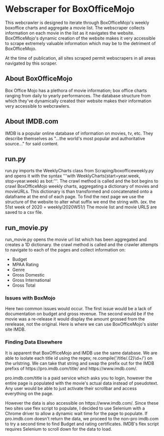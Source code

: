 # Webscraper for BoxOfficeMojo
This webcrawler is designed to iterate through BoxOfficeMojo's weekly boxoffice charts and aggregate a movie list. The webscraper collects information on each movie in the list as it navigates the website. BoxOfficeMojo's dynamic creation of the website makes it very accessible to scrape extremely valuable information which may be to the detriment of BoxOfficeMojo.

At the time of publication, all sites scraped permit webscrapers in all areas navigated by this scraper.

## About BoxOfficeMojo
Box Office Mojo has a plethora of movie information; box office charts ranging from daily to yearly performances. The database structure from which they've 
dynamically created their website makes their information very accessible to webcrawlers. 

## About IMDB.com
IMDB is a popular online database of information on movies, tv, etc. They describe themselves as "...the world's most popular and authoritative source..." for said content. 

## run.py
run.py imports the WeeklyCharts class from Scraping/boxofficeweekly.py and opens it with the syntax '''with WeeklyCharts(start=year.week, stop=year.week) as bot:'''. The crawl method is 
called and the bot begins to crawl BoxOfficeMojo weekly charts, aggregating a dictionary of movies and movieURLs. This dictionary is than transformed and concatenated onto a dataframe at the end of each page. To find the next page we use the structure of the website to alter what suffix we end the string with. (ex. the 51st week of 2020 = weekly/2020W51/) The movie list and movie URLS are saved to a csv file.

## run_movie.py
run_movie.py opens the movie url list which has been aggregated and creates a 1D dictionary.
the crawl method is called and the crawler attempts to navigate to each of the pages and collect information on:
* Budget
* MPAA Rating
* Genre
* Gross Domestic
* Gross International
* Gross Total

<h3>Issues with BoxMojo</h3>
Here two common issues would occur. The first issue would be a lack of documentation on budget and gross revenue. The second would be if the movie was a re-release it would display the amount grossed from the rerelease, not the original. Here is where we can use BoxOfficeMojo's sister site IMDB.

<h3>Finding Data Elsewhere</h3>
It is apparent that BoxOfficeMojo and IMDB use the same database. We are able to isolate each title id using the regex; re.compile('/title/.{2}\d+/') on the urlstring. We can take that string and swap the prefix out for the IMDB prefixs of https://pro.imdb.com/title/ and https://www.imdb.com/.

<p>pro.imdb.com/title is a paid service which asks you to login, however the entire page is populated with the movie's actual data instead of pseudotext. Any user would be able to just activate their scrollbar and access everything on the page.</p>
<p>However the data is also accessible on https://www.imdb.com/. Since these two sites use flex script to populate, I decided to use Selenium with a Chrome driver to allow a dynamic wait time for the page to populate. If pro.imdb.com doesn't return the data, we proceed to the non-pro imdb.com to try a second time to find Budget and rating certificates. IMDB's flex script requires Selenium to scroll down for the data to load.</p>

